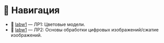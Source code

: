 # 📁 Навигация
 - 📂 [labw1](https://github.com/dulcean/ComputerGraphics/tree/main/labw1) — ЛР1: Цветовые модели.
 - 📂 [labw1](https://github.com/dulcean/ComputerGraphics/tree/main/labw2) — ЛР2: Основы обработки цифровых изображений/сжатие изображений.
